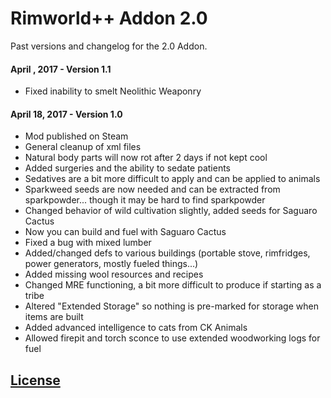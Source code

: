 # Rimworld++ Addon 2.0
Past versions and changelog for the 2.0 Addon.

#### April , 2017 - Version 1.1
+    Fixed inability to smelt Neolithic Weaponry

#### April 18, 2017 - Version 1.0
+    Mod published on Steam
+    General cleanup of xml files
+    Natural body parts will now rot after 2 days if not kept cool
+    Added surgeries and the ability to sedate patients
+    Sedatives are a bit more difficult to apply and can be applied to animals
+    Sparkweed seeds are now needed and can be extracted from sparkpowder... though it may be hard to find sparkpowder
+    Changed behavior of wild cultivation slightly, added seeds for Saguaro Cactus
+    Now you can build and fuel with Saguaro Cactus
+    Fixed a bug with mixed lumber
+    Added/changed defs to various buildings (portable stove, rimfridges, power generators, mostly fueled things...)
+    Added missing wool resources and recipes
+    Changed MRE functioning, a bit more difficult to produce if starting as a tribe
+    Altered "Extended Storage" so nothing is pre-marked for storage when items are built
+    Added advanced intelligence to cats from CK Animals
+    Allowed firepit and torch sconce to use extended woodworking logs for fuel


## [License](https://creativecommons.org/licenses/by-nc-sa/4.0/)
